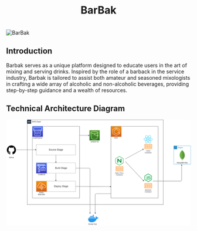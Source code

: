 <h1 align="center">BarBak</h1> <br>
<img alt="BarBak" title="BarBak" src="https://reyhector.com/Images/Projects/Project7.png">

<!-- About the Project -->
## Introduction
Barbak serves as a unique platform designed to educate users in the art of mixing and serving drinks. Inspired by the role of a barback in the service industry, Barbak is tailored to assist both amateur and seasoned mixologists in crafting a wide array of alcoholic and non-alcoholic beverages, providing step-by-step guidance and a wealth of resources.
<br>
## Technical Architecture Diagram
![Alt text](./BarBak_Technical_Architecture_Diagram.png?raw=true "Technical Architecture Diagram")
